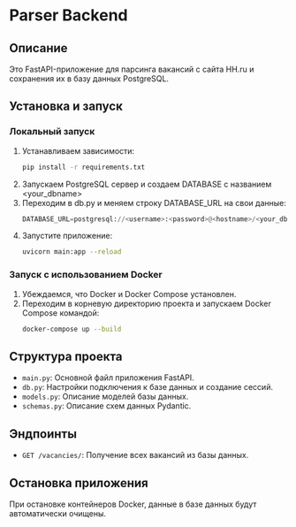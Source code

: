 # Parser Backend

## Описание

Это FastAPI-приложение для парсинга вакансий с сайта HH.ru и сохранения их в базу данных PostgreSQL.

## Установка и запуск

### Локальный запуск

1. Устанавливаем зависимости:
    ```bash
    pip install -r requirements.txt
    ```
2. Запускаем PostgreSQL сервер и создаем DATABASE с названием <your_dbname>
3. Переходим в db.py и меняем строку DATABASE_URL на свои данные:
    ```python
    DATABASE_URL=postgresql://<username>:<password>@<hostname>/<your_dbname>
    ```
4. Запустите приложение:
    ```bash
    uvicorn main:app --reload
    ```

### Запуск с использованием Docker

1. Убеждаемся, что Docker и Docker Compose установлен.
2. Переходим в корневую директорию проекта и запускаем Docker Compose командой:
    ```bash
    docker-compose up --build
    ```

## Структура проекта

- `main.py`: Основной файл приложения FastAPI.
- `db.py`: Настройки подключения к базе данных и создание сессий.
- `models.py`: Описание моделей базы данных.
- `schemas.py`: Описание схем данных Pydantic.

## Эндпоинты
- `GET /vacancies/`: Получение всех вакансий из базы данных.

## Остановка приложения
При остановке контейнеров Docker, данные в базе данных будут автоматически очищены.

